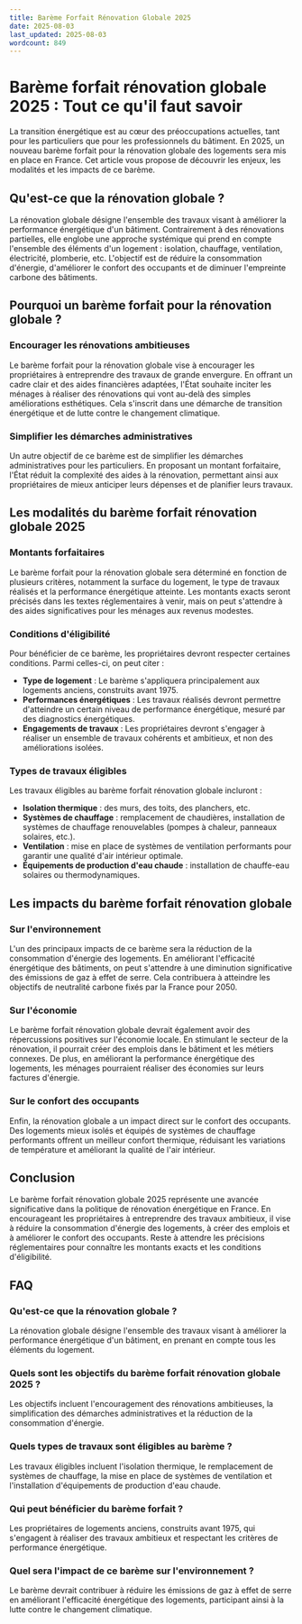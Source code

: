 ```yaml
---
title: Barème Forfait Rénovation Globale 2025
date: 2025-08-03
last_updated: 2025-08-03
wordcount: 849
---
```


# Barème forfait rénovation globale 2025 : Tout ce qu'il faut savoir

La transition énergétique est au cœur des préoccupations actuelles, tant pour les particuliers que pour les professionnels du bâtiment. En 2025, un nouveau barème forfait pour la rénovation globale des logements sera mis en place en France. Cet article vous propose de découvrir les enjeux, les modalités et les impacts de ce barème.

## Qu'est-ce que la rénovation globale ?

La rénovation globale désigne l'ensemble des travaux visant à améliorer la performance énergétique d'un bâtiment. Contrairement à des rénovations partielles, elle englobe une approche systémique qui prend en compte l'ensemble des éléments d'un logement : isolation, chauffage, ventilation, électricité, plomberie, etc. L'objectif est de réduire la consommation d'énergie, d'améliorer le confort des occupants et de diminuer l'empreinte carbone des bâtiments.

## Pourquoi un barème forfait pour la rénovation globale ?

### Encourager les rénovations ambitieuses

Le barème forfait pour la rénovation globale vise à encourager les propriétaires à entreprendre des travaux de grande envergure. En offrant un cadre clair et des aides financières adaptées, l'État souhaite inciter les ménages à réaliser des rénovations qui vont au-delà des simples améliorations esthétiques. Cela s'inscrit dans une démarche de transition énergétique et de lutte contre le changement climatique.

### Simplifier les démarches administratives

Un autre objectif de ce barème est de simplifier les démarches administratives pour les particuliers. En proposant un montant forfaitaire, l'État réduit la complexité des aides à la rénovation, permettant ainsi aux propriétaires de mieux anticiper leurs dépenses et de planifier leurs travaux.

## Les modalités du barème forfait rénovation globale 2025

### Montants forfaitaires

Le barème forfait pour la rénovation globale sera déterminé en fonction de plusieurs critères, notamment la surface du logement, le type de travaux réalisés et la performance énergétique atteinte. Les montants exacts seront précisés dans les textes réglementaires à venir, mais on peut s'attendre à des aides significatives pour les ménages aux revenus modestes.

### Conditions d'éligibilité

Pour bénéficier de ce barème, les propriétaires devront respecter certaines conditions. Parmi celles-ci, on peut citer :

- **Type de logement** : Le barème s'appliquera principalement aux logements anciens, construits avant 1975.
- **Performances énergétiques** : Les travaux réalisés devront permettre d'atteindre un certain niveau de performance énergétique, mesuré par des diagnostics énergétiques.
- **Engagements de travaux** : Les propriétaires devront s'engager à réaliser un ensemble de travaux cohérents et ambitieux, et non des améliorations isolées.

### Types de travaux éligibles

Les travaux éligibles au barème forfait rénovation globale incluront :

- **Isolation thermique** : des murs, des toits, des planchers, etc.
- **Systèmes de chauffage** : remplacement de chaudières, installation de systèmes de chauffage renouvelables (pompes à chaleur, panneaux solaires, etc.).
- **Ventilation** : mise en place de systèmes de ventilation performants pour garantir une qualité d'air intérieur optimale.
- **Équipements de production d'eau chaude** : installation de chauffe-eau solaires ou thermodynamiques.

## Les impacts du barème forfait rénovation globale

### Sur l'environnement

L'un des principaux impacts de ce barème sera la réduction de la consommation d'énergie des logements. En améliorant l'efficacité énergétique des bâtiments, on peut s'attendre à une diminution significative des émissions de gaz à effet de serre. Cela contribuera à atteindre les objectifs de neutralité carbone fixés par la France pour 2050.

### Sur l'économie

Le barème forfait rénovation globale devrait également avoir des répercussions positives sur l'économie locale. En stimulant le secteur de la rénovation, il pourrait créer des emplois dans le bâtiment et les métiers connexes. De plus, en améliorant la performance énergétique des logements, les ménages pourraient réaliser des économies sur leurs factures d'énergie.

### Sur le confort des occupants

Enfin, la rénovation globale a un impact direct sur le confort des occupants. Des logements mieux isolés et équipés de systèmes de chauffage performants offrent un meilleur confort thermique, réduisant les variations de température et améliorant la qualité de l'air intérieur.

## Conclusion

Le barème forfait rénovation globale 2025 représente une avancée significative dans la politique de rénovation énergétique en France. En encourageant les propriétaires à entreprendre des travaux ambitieux, il vise à réduire la consommation d'énergie des logements, à créer des emplois et à améliorer le confort des occupants. Reste à attendre les précisions réglementaires pour connaître les montants exacts et les conditions d'éligibilité.

## FAQ

### Qu'est-ce que la rénovation globale ?

La rénovation globale désigne l'ensemble des travaux visant à améliorer la performance énergétique d'un bâtiment, en prenant en compte tous les éléments du logement.

### Quels sont les objectifs du barème forfait rénovation globale 2025 ?

Les objectifs incluent l'encouragement des rénovations ambitieuses, la simplification des démarches administratives et la réduction de la consommation d'énergie.

### Quels types de travaux sont éligibles au barème ?

Les travaux éligibles incluent l'isolation thermique, le remplacement de systèmes de chauffage, la mise en place de systèmes de ventilation et l'installation d'équipements de production d'eau chaude.

### Qui peut bénéficier du barème forfait ?

Les propriétaires de logements anciens, construits avant 1975, qui s'engagent à réaliser des travaux ambitieux et respectant les critères de performance énergétique.

### Quel sera l'impact de ce barème sur l'environnement ?

Le barème devrait contribuer à réduire les émissions de gaz à effet de serre en améliorant l'efficacité énergétique des logements, participant ainsi à la lutte contre le changement climatique.